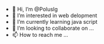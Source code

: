 - 👋 Hi, I’m @Poluslg
- 👀 I’m interested in web delopment
- 🌱 I’m currently learning java script
- 💞️ I’m looking to collaborate on ...
- 📫 How to reach me ...

<!---
Poluslg/Poluslg is a ✨ special ✨ repository because its `README.md` (this file) appears on your GitHub profile.
You can click the Preview link to take a look at your changes.
--->
